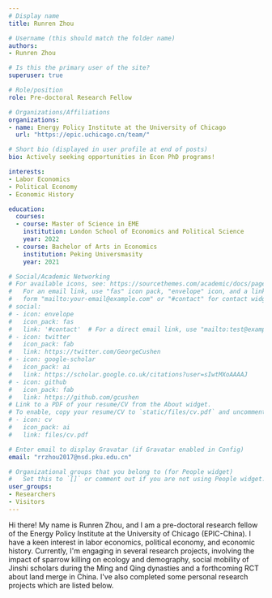 ```yaml
---
# Display name
title: Runren Zhou

# Username (this should match the folder name)
authors:
- Runren Zhou

# Is this the primary user of the site?
superuser: true

# Role/position
role: Pre-doctoral Research Fellow

# Organizations/Affiliations
organizations:
- name: Energy Policy Institute at the University of Chicago
  url: "https://epic.uchicago.cn/team/"

# Short bio (displayed in user profile at end of posts)
bio: Actively seeking opportunities in Econ PhD programs!

interests:
- Labor Economics
- Political Economy
- Economic History

education:
  courses:
  - course: Master of Science in EME
    institution: London School of Economics and Political Science
    year: 2022
  - course: Bachelor of Arts in Economics
    institution: Peking Universmasity
    year: 2021

# Social/Academic Networking
# For available icons, see: https://sourcethemes.com/academic/docs/page-builder/#icons
#   For an email link, use "fas" icon pack, "envelope" icon, and a link in the
#   form "mailto:your-email@example.com" or "#contact" for contact widget.
# social:
# - icon: envelope
#   icon_pack: fas
#   link: '#contact'  # For a direct email link, use "mailto:test@example.org".
# - icon: twitter
#   icon_pack: fab
#   link: https://twitter.com/GeorgeCushen
# - icon: google-scholar
#   icon_pack: ai
#   link: https://scholar.google.co.uk/citations?user=sIwtMXoAAAAJ
# - icon: github
#   icon_pack: fab
#   link: https://github.com/gcushen
# Link to a PDF of your resume/CV from the About widget.
# To enable, copy your resume/CV to `static/files/cv.pdf` and uncomment the lines below.
# - icon: cv
#   icon_pack: ai
#   link: files/cv.pdf

# Enter email to display Gravatar (if Gravatar enabled in Config)
email: "rrzhou2017@nsd.pku.edu.cn"

# Organizational groups that you belong to (for People widget)
#   Set this to `[]` or comment out if you are not using People widget.
user_groups:
- Researchers
- Visitors
---
```


Hi there! My name is Runren Zhou, and I am a pre-doctoral research fellow of the Energy Policy Institute at the University of Chicago (EPIC-China). I have a keen interest in labor economics, political economy, and economic history. 
Currently, I'm engaging in several research projects, involving the impact of sparrow killing on ecology and demography, social mobility of Jinshi scholars during the Ming and Qing dynasties and a forthcoming RCT about land merge in China. I've also completed some personal research projects which are listed below.
